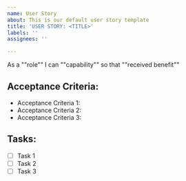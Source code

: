 ```yaml
---
name: User Story
about: This is our default user story template
title: 'USER STORY: <TITLE>'
labels: ''
assignees: ''

---
```


As a ""role"" I can ""capability"" so that ""received benefit""

## Acceptance Criteria:

- Acceptance Criteria 1:
- Acceptance Criteria 2:
- Acceptance Criteria 3:

## Tasks:

+ [ ] Task 1
+ [ ] Task 2
+ [ ] Task 3
